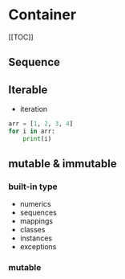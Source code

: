 # Container

[[TOC]]

## Sequence 

## Iterable

- iteration

```python
arr = [1, 2, 3, 4]
for i in arr:
    print(i)
```

## mutable & immutable

### built-in type

- numerics
- sequences
- mappings
- classes
- instances
- exceptions

### mutable


